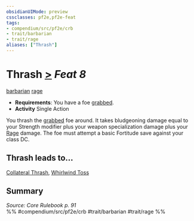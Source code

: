 ```yaml
---
obsidianUIMode: preview
cssclasses: pf2e,pf2e-feat
tags:
- compendium/src/pf2e/crb
- trait/barbarian
- trait/rage
aliases: ["Thrash"]
---
```

# Thrash  [>](rules/core-rulebook/chapter-9-playing-the-game.md#Actions "Single Action") *Feat 8*  
[barbarian](rules/traits/barbarian.md "Barbarian Class Trait")  [rage](rules/traits/rage.md "Rage Combat Trait")  

- **Requirements**: You have a foe [grabbed](rules/conditions.md#Grabbed).
- **Activity** Single Action

You thrash the [grabbed](rules/conditions.md#Grabbed) foe around. It takes bludgeoning damage equal to your Strength modifier plus your weapon specialization damage plus your [Rage](rules/actions/rage.md) damage. The foe must attempt a basic Fortitude save against your class DC.

## Thrash leads to...

[Collateral Thrash](compendium/feats/collateral-thrash.md), [Whirlwind Toss](compendium/feats/whirlwind-toss-frp3.md)

## Summary

*Source: Core Rulebook p. 91*  
%% #compendium/src/pf2e/crb #trait/barbarian #trait/rage %%